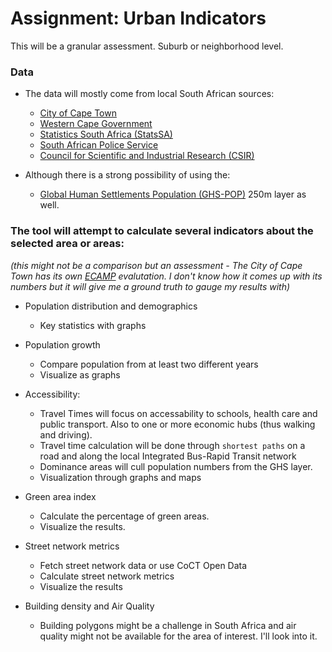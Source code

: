 Assignment: Urban Indicators
========================

This will be a granular assessment. Suburb or neighborhood level. 

### Data

 - The data will mostly come from local South African sources:
 
    - [City of Cape Town](https://www.capetown.gov.za)
    - [Western Cape Government](https://www.westerncape.gov.za)
    - [Statistics South Africa (StatsSA)](http://www.statssa.gov.za)
    - [South African Police Service](https://www.saps.gov.za)
    - [Council for Scientific and Industrial Research (CSIR)](https://www.csir.co.za)
    
     
 - Although there is a strong possibility of using the:
 
     - [Global Human Settlements Population (GHS-POP)](https://ghsl.jrc.ec.europa.eu/datasets.php) 250m  layer as well.

### The tool will attempt to calculate several indicators about the selected area or areas:
*(this might not be a comparison but an assessment - The City of Cape Town has its own [ECAMP](https://web1.capetown.gov.za/web1/ecamp) evalutation. I don't know how it comes up with its numbers but it will give me a ground truth to gauge my results with)*

- Population distribution and demographics

    - Key statistics with graphs
    
    
- Population growth

    - Compare population from at least two different years
    - Visualize as graphs
    

- Accessibility:

     - Travel Times will focus on accessability to schools, health care and public transport. Also to one or more economic hubs (thus walking and driving).
     - Travel time calculation will be done through ```shortest paths``` on a road and along the local Integrated Bus-Rapid Transit network
     - Dominance areas will cull population numbers from the GHS layer.
     - Visualization through graphs and maps
     

- Green area index

     - Calculate the percentage of green areas.
     - Visualize the results.
     

- Street network metrics

    - Fetch street network data or use CoCT Open Data
    - Calculate street network metrics
    - Visualize the results
    

- Building density and Air Quality

    - Building polygons might be a challenge in South Africa and air quality might not be available for the area of interest. I'll look into it.
